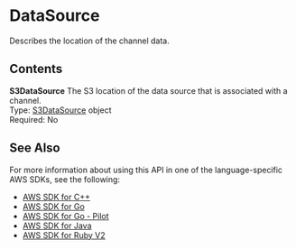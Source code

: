 # DataSource<a name="API_DataSource"></a>

Describes the location of the channel data\.

## Contents<a name="API_DataSource_Contents"></a>

 **S3DataSource**   <a name="SageMaker-Type-DataSource-S3DataSource"></a>
The S3 location of the data source that is associated with a channel\.  
Type: [S3DataSource](API_S3DataSource.md) object  
Required: No

## See Also<a name="API_DataSource_SeeAlso"></a>

For more information about using this API in one of the language\-specific AWS SDKs, see the following:
+  [AWS SDK for C\+\+](https://docs.aws.amazon.com/goto/SdkForCpp/sagemaker-2017-07-24/DataSource) 
+  [AWS SDK for Go](https://docs.aws.amazon.com/goto/SdkForGoV1/sagemaker-2017-07-24/DataSource) 
+  [AWS SDK for Go \- Pilot](https://docs.aws.amazon.com/goto/SdkForGoPilot/sagemaker-2017-07-24/DataSource) 
+  [AWS SDK for Java](https://docs.aws.amazon.com/goto/SdkForJava/sagemaker-2017-07-24/DataSource) 
+  [AWS SDK for Ruby V2](https://docs.aws.amazon.com/goto/SdkForRubyV2/sagemaker-2017-07-24/DataSource) 